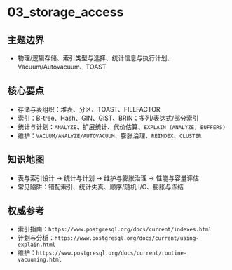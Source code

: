 ﻿# 03_storage_access

## 主题边界

- 物理/逻辑存储、索引类型与选择、统计信息与执行计划、Vacuum/Autovacuum、TOAST

## 核心要点

- 存储与表组织：堆表、分区、TOAST、FILLFACTOR
- 索引：B-tree、Hash、GIN、GiST、BRIN；多列/表达式/部分索引
- 统计与计划：`ANALYZE`、扩展统计、代价估算、`EXPLAIN (ANALYZE, BUFFERS)`
- 维护：`VACUUM/ANALYZE/AUTOVACUUM`、膨胀治理、`REINDEX`、`CLUSTER`

## 知识地图

- 表与索引设计 → 统计与计划 → 维护与膨胀治理 → 性能与容量评估
- 常见陷阱：错配索引、统计失真、顺序/随机 I/O、膨胀与冻结

## 权威参考

- 索引指南：`https://www.postgresql.org/docs/current/indexes.html`
- 计划与分析：`https://www.postgresql.org/docs/current/using-explain.html`
- 维护：`https://www.postgresql.org/docs/current/routine-vacuuming.html`

